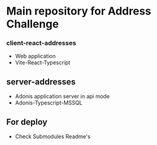 # Main repository for Address Challenge

### client-react-addresses
- Web application 
- Vite-React-Typescript

## server-addresses
- Adonis application server in api mode
- Adonis-Typescript-MSSQL

## For deploy
- Check Submodules Readme's